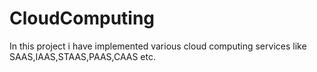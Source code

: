 # CloudComputing
In this project i have implemented various cloud computing services like SAAS,IAAS,STAAS,PAAS,CAAS etc.

